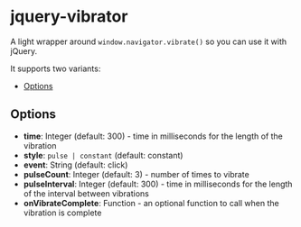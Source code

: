 # jquery-vibrator

A light wrapper around `window.navigator.vibrate()` so you can use it with jQuery.

It supports two variants:

- [Options](#options)

## Options

- **time**: Integer (default: 300) - time in milliseconds for the length of the vibration
- **style**: `pulse | constant` (default: constant)
- **event**: String (default: click)
- **pulseCount**: Integer (default: 3) - number of times to vibrate
- **pulseInterval**: Integer (default: 300) - time in milliseconds for the length of the interval between vibrations
- **onVibrateComplete**: Function - an optional function to call when the vibration is complete
